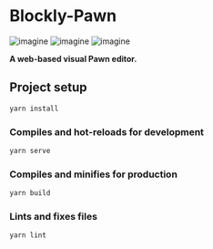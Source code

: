 # Blockly-Pawn

![imagine](https://img.shields.io/github/package-json/v/Hobr/Blockly-Pawn?style=for-the-badge)
![imagine](https://img.shields.io/github/issues/Hobr/Blockly-Pawn?style=for-the-badge)
![imagine](https://img.shields.io/github/license/Hobr/Blockly-Pawn?style=for-the-badge)

**A web-based visual Pawn editor.**

## Project setup

```bash
yarn install
```

### Compiles and hot-reloads for development

```bash
yarn serve
```

### Compiles and minifies for production

```bash
yarn build
```

### Lints and fixes files

```bash
yarn lint
```
